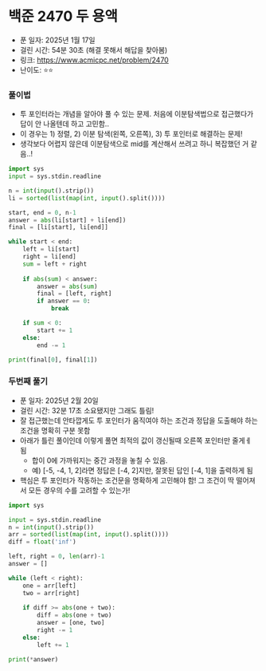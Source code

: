 # 백준 2470 두 용액

- 푼 일자: 2025년 1월 17일
- 걸린 시간: 54분 30초 (해결 못해서 해답을 찾아봄)
- 링크: https://www.acmicpc.net/problem/2470
- 난이도: ⭐️⭐️

### 풀이법

- 투 포인터라는 개념을 알아야 풀 수 있는 문제. 처음에 이분탐색법으로 접근했다가 답이 안 나올텐데 하고 고민함..
- 이 경우는 1) 정렬, 2) 이분 탐색(왼쪽, 오른쪽), 3) 투 포인터로 해결하는 문제! 
- 생각보다 어렵지 않은데 이분탐색으로 mid를 계산해서 쓰려고 하니 복잡했던 거 같음..!

```py
import sys
input = sys.stdin.readline

n = int(input().strip())
li = sorted(list(map(int, input().split())))

start, end = 0, n-1
answer = abs(li[start] + li[end])
final = [li[start], li[end]]

while start < end:
    left = li[start]
    right = li[end]
    sum = left + right
    
    if abs(sum) < answer:
        answer = abs(sum)
        final = [left, right]
        if answer == 0:
            break

    if sum < 0:
        start += 1
    else:
        end -= 1

print(final[0], final[1])
```

### 두번째 풀기 

- 푼 일자: 2025년 2월 20일
- 걸린 시간: 32분 17초 소요됐지만 그래도 틀림! 
- 잘 접근했는데 안타깝게도 투 포인터가 움직여야 하는 조건과 정답을 도출해야 하는 조건을 명확히 구분 못함
- 아래가 틀린 풀이인데 이렇게 풀면 최적의 값이 갱신될때 오른쪽 포인터만 줄게ㅔ 됨 
    - 합이 0에 가까워지는 중간 과정을 놓칠 수 있음. 
    - 예) [-5, -4, 1, 2]라면 정답은 [-4, 2]지만, 잘못된 답인 [-4, 1]을 출력하게 됨 
- 핵심은 투 포인터가 작동하는 조건문을 명확하게 고민해야 함! 그 조건이 딱 떨어져서 모든 경우의 수를 고려할 수 있는가! 

```py
import sys

input = sys.stdin.readline
n = int(input().strip())
arr = sorted(list(map(int, input().split())))
diff = float('inf')   

left, right = 0, len(arr)-1
answer = []

while (left < right):
    one = arr[left]
    two = arr[right]
    
    if diff >= abs(one + two):
        diff = abs(one + two)
        answer = [one, two]
        right -= 1
    else:
        left += 1

print(*answer)
```